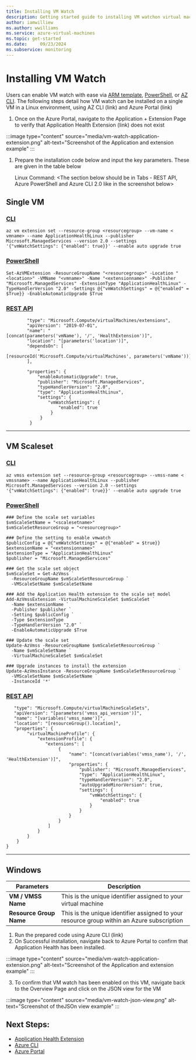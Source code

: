 ```yaml
---
title: Installing VM Watch
description: Getting started guide to installing VM watchon virtual machines
author: iamwilliew 
ms.author: wwilliams
ms.service: azure-virtual-machines
ms.topic: get-started
ms.date:     09/23/2024
ms.subservice: monitoring
---
```


# Installing VM Watch

Users can enable VM watch with ease via [ARM template](https://learn.microsoft.com/en-us/azure/azure-resource-manager/templates/), [PowerShell](https://learn.microsoft.com/en-us/powershell/), or [AZ CLI](https://learn.microsoft.com/en-us/cli/azure/). The following steps detail how VM watch can be installed on a single VM in a Linux environment, using AZ CLI (link) and Azure Portal (link)

1. Once on the Azure Portal, navigate to the Application + Extension Page to verify that Application Health Extension (link) does not exist

:::image type="content" source="media/vm-watch-application-extension.png" alt-text="Screenshot of the Application and extension example" :::

1. Prepare the installation code below and input the key parameters. These are given in the table below

   Linux Command: <The section below should be in Tabs - REST API, Azure PowerShell and Azure CLI 2.0 like in the screenshot below>


## Single VM

### [CLI](#tab/cli-1)
```
az vm extension set --resource-group <resourcegroup> --vm-name < vmname> --name ApplicationHealthLinux --publisher Microsoft.ManagedServices --version 2.0 --settings '{"vmWatchSettings": {"enabled": true}}' --enable auto upgrade true 
```
### [PowerShell](#tab/powershell-1)
```
Set-AzVMExtension -ResourceGroupName "<resourcegroup>" -Location "<location>" -VMName "<vmname>" -Name "<extensionname>" -Publisher "Microsoft.ManagedServices" -ExtensionType "ApplicationHealthLinux" -TypeHandlerVersion "2.0" -Settings @{"vmWatchSettings" = @{"enabled" = $True}} -EnableAutomaticUpgrade $True 
```
### [REST API](#tab/rest-api-1)

```
        "type": "Microsoft.Compute/virtualMachines/extensions", 
        "apiVersion": "2019-07-01", 
        "name": "[concat(parameters('vmName'), '/', 'HealthExtension')]", 
        "location": "[parameters('location')]", 
        "dependsOn": [ 
            "[resourceId('Microsoft.Compute/virtualMachines', parameters('vmName'))]" 
        ], 

        "properties": { 
            "enableAutomaticUpgrade": true, 
            "publisher": "Microsoft.ManagedServices", 
            "typeHandlerVersion": "2.0", 
            "type": "ApplicationHealthLinux", 
            "settings": { 
                "vmWatchSettings": { 
                    "enabled": true
                 } 
             } 
         }  
```
---

## VM Scaleset

### [CLI](#tab/cli-2)
```
az vmss extension set --resource-group <resourcegroup> --vmss-name < vmssname> --name ApplicationHealthLinux --publisher Microsoft.ManagedServices --version 2.0 --settings '{"vmWatchSettings": {"enabled": true}}' --enable auto upgrade true
```
### [PowerShell](#tab/powershell-2)
```
### Define the scale set variables 
$vmScaleSetName = "<scalesetname>" 
$vmScaleSetResourceGroup = "<resourcegroup>" 

### Define the setting to enable vmwatch 
$publicConfig = @{"vmWatchSettings" = @{"enabled" = $true}} 
$extensionName = "<extensionname>" 
$extensionType = "ApplicationHealthLinux" 
$publisher = "Microsoft.ManagedServices" 

### Get the scale set object 
$vmScaleSet = Get-AzVmss ` 
  -ResourceGroupName $vmScaleSetResourceGroup ` 
  -VMScaleSetName $vmScaleSetName

### Add the Application Health extension to the scale set model 
Add-AzVmssExtension -VirtualMachineScaleSet $vmScaleSet ` 
  -Name $extensionName ` 
  -Publisher $publisher ` 
  -Setting $publicConfig ` 
  -Type $extensionType ` 
  -TypeHandlerVersion "2.0" ` 
  -EnableAutomaticUpgrade $True

### Update the scale set 
Update-AzVmss -ResourceGroupName $vmScaleSetResourceGroup ` 
  -Name $vmScaleSetName ` 
  -VirtualMachineScaleSet $vmScaleSet

### Upgrade instances to install the extension 
Update-AzVmssInstance -ResourceGroupName $vmScaleSetResourceGroup ` 
  -VMScaleSetName $vmScaleSetName ` 
  -InstanceId '*' 
```
### [REST API](#tab/rest-api-2)

```
   "type": "Microsoft.Compute/virtualMachineScaleSets",
   "apiVersion": "[parameters('vmss_api_version')]",
   "name": "[variables('vmss_name')]",
   "location": "[resourceGroup().location]",  
   "properties": {  
        "virtualMachineProfile": {
            "extensionProfile": {
               "extensions": [
                    {
                        "name": "[concat(variables('vmss_name'), '/', 'HealthExtension')]",  
                        "properties": {  
                            "publisher": "Microsoft.ManagedServices",  
                            "type": "ApplicationHealthLinux",  
                            "typeHandlerVersion": "2.0",  
                            "autoUpgradeMinorVersion": true,  
                            "settings": {  
                                "vmWatchSettings": {  
                                    "enabled": true  
                                }  
                            }  
                        } 
                    }  
                ]  
            }  
        }  
    }  
}   

```
---

## Windows

| **Parameters** | **Description** |
|---|---|
| **VM / VMSS Name** | This is the unique identifier assigned to your virtual machine |
| **Resource Group Name** | This is the unique identifier assigned to your resource group within an Azure subscription |

1. Run the prepared code using Azure CLI (link)
2. On Successful installation, navigate back to Azure Portal to confirm that Application Health has been installed.

:::image type="content" source="media/vm-watch-application-extension.png" alt-text="Screenshot of the Application and extension example" :::

3. To confirm that VM watch has been enabled on this VM, navigate back to the Overview Page and click on the JSON view for the VM 

:::image type="content" source="media/vm-watch-json-view.png" alt-text="Screenshot of theJSOn view example" :::

## Next Steps:

- [Application Health Extension](https://learn.microsoft.com/azure/virtual-machine-scale-sets/virtual-machine-scale-sets-health-extension?tabs=azure-cli)
- [Azure CLI](https://learn.microsoft.com/cli/azure/install-azure-cli)
- [Azure Portal](https://portal.azure.com/) 
